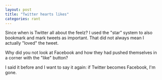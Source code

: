 ```yaml
---
layout: post
title: "Twitter hearts likes"
categories: rant
---
```


Since when is Twitter all about the feelz? I used the "star" system to also bookmark and mark tweets as important. That did not always mean I actually "loved" the tweet.

Why did you not look at Facebook and how they had pushed themselves in a corner with the "like" button?

I said it before and I want to say it again: if Twitter becomes Facebook, I'm gone.
